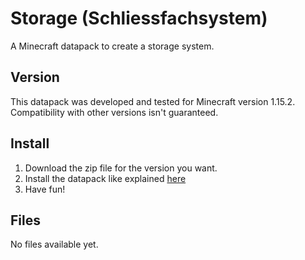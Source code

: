 # Storage (Schliessfachsystem)

A Minecraft datapack to create a storage system.

## Version

This datapack was developed and tested for Minecraft version 1.15.2. Compatibility with other versions isn't guaranteed.

## Install

1.  Download the zip file for the version you want.
2.  Install the datapack like explained [here](https://minecraft.gamepedia.com/Tutorials/Installing_a_data_pack)
3.  Have fun!

## Files

No files available yet.
